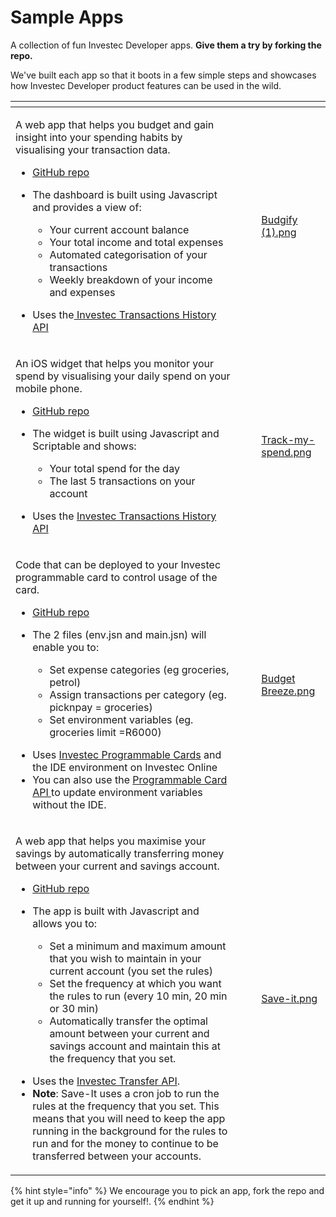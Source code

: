 # Sample Apps

A collection of fun Investec Developer apps. **Give them a try by forking the repo.**

We've built each app so that it boots in a few simple steps and showcases how Investec Developer product features can be used in the wild.

<table data-card-size="large" data-view="cards"><thead><tr><th></th><th></th><th></th><th data-hidden data-card-cover data-type="files"></th></tr></thead><tbody><tr><td><p>A web app that helps you budget and gain insight into your spending habits by visualising your transaction data. </p><ul><li><a href="https://github.com/programmable-banking-community/budgify">GitHub repo</a></li><li><p>The dashboard is built using Javascript and provides a view of:</p><ul><li>Your current account balance</li><li>Your total income and total expenses</li><li>Automated categorisation of your transactions</li><li>Weekly breakdown of your income and expenses</li></ul></li></ul><ul><li>Uses the<a href="https://developer.investec.com/za/api-products"> Investec Transactions History API</a></li></ul></td><td></td><td></td><td><a href="../.gitbook/assets/Budgify (1).png">Budgify (1).png</a></td></tr><tr><td><p>An iOS widget that helps you monitor your spend by visualising your daily spend on your mobile phone.</p><ul><li><a href="https://github.com/programmable-banking-community/track-my-spend-ios-widget">GitHub repo</a></li><li><p>The widget is built using Javascript and Scriptable and shows:</p><ul><li>Your total spend for the day </li><li>The last 5 transactions on your account </li></ul></li></ul><ul><li>Uses the <a href="https://developer.investec.com/za/api-products">Investec Transactions History API</a></li></ul></td><td></td><td></td><td><a href="../.gitbook/assets/Track-my-spend.png">Track-my-spend.png</a></td></tr><tr><td><p>Code that can be deployed to your Investec programmable card to control usage of the card.</p><ul><li><a href="https://github.com/programmable-banking-community/budget-breeze">GitHub repo</a></li><li><p>The 2 files (env.jsn and main.jsn) will enable you to:</p><ul><li>Set expense categories (eg groceries, petrol) </li><li>Assign transactions per category (eg. picknpay = groceries)</li><li>Set environment variables (eg. groceries limit =R6000)</li></ul></li></ul><ul><li>Uses <a href="https://developer.investec.com/za/programmable-card">Investec Programmable Cards</a> and the IDE environment on Investec Online </li><li>You can also use the <a href="https://developer.investec.com/za/api-products/documentation/SA_Card_Code">Programmable Card API </a>to update environment variables without the IDE.</li></ul></td><td></td><td></td><td><a href="../.gitbook/assets/Budget  Breeze.png">Budget  Breeze.png</a></td></tr><tr><td><p>A web app that helps you maximise your savings by automatically transferring money between your current and savings account. </p><ul><li><a href="https://github.com/Investec-Developer-Community/save-it">GitHub repo</a></li><li><p>The app is built with Javascript and allows you to:</p><ul><li>Set a minimum and maximum amount that you wish to maintain in your current account (you set the rules)</li><li>Set the frequency at which you want the rules to run (every 10 min, 20 min or 30 min)</li><li>Automatically transfer the optimal amount between your current and savings account and maintain this at the frequency that you set.</li></ul></li></ul><ul><li>Uses the <a href="https://developer.investec.com/za/api-products">Investec Transfer API</a>.</li><li><strong>Note</strong>: Save-It uses a cron job to run the rules at the frequency that you set. This means that you will need to keep the app running in the background for the rules to run and for the money to continue to be transferred between your accounts.</li></ul></td><td></td><td></td><td><a href="../.gitbook/assets/Save-it.png">Save-it.png</a></td></tr></tbody></table>

{% hint style="info" %}
We encourage you to pick an app, fork the repo and get it up and running for yourself!.
{% endhint %}
